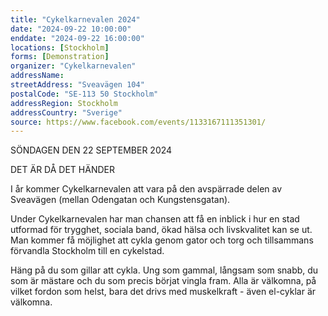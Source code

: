 ```yaml
---
title: "Cykelkarnevalen 2024"
date: "2024-09-22 10:00:00"
enddate: "2024-09-22 16:00:00"
locations: [Stockholm]
forms: [Demonstration]
organizer: "Cykelkarnevalen"
addressName: 
streetAddress: "Sveavägen 104"
postalCode: "SE-113 50 Stockholm"
addressRegion: Stockholm
addressCountry: "Sverige"
source: https://www.facebook.com/events/1133167111351301/
---
```

SÖNDAGEN DEN 22 SEPTEMBER 2024

DET ÄR DÅ DET HÄNDER

I år kommer Cykelkarnevalen att vara på den avspärrade delen av Sveavägen (mellan Odengatan och Kungstensgatan).

Under Cykelkarnevalen har man chansen att få en inblick i hur en stad utformad för trygghet, sociala band, ökad hälsa och livskvalitet kan se ut. Man kommer få möjlighet att cykla genom gator och torg och tillsammans förvandla Stockholm till en cykelstad. 

Häng på du som gillar att cykla. Ung som gammal, långsam som snabb, du som är mästare och du som precis börjat vingla fram. Alla är välkomna, på vilket fordon som helst, bara det drivs med muskelkraft - även el-cyklar är välkomna.